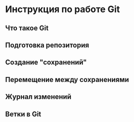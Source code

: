 # Инструкция по работе Git

## Что такое Git

## Подготовка репозитория

## Cоздание "сохранений"

## Перемещение между сохранениями

## Журнал изменений

## Ветки в Git 